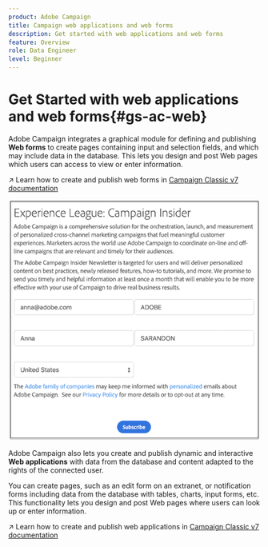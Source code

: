 ```yaml
---
product: Adobe Campaign
title: Campaign web applications and web forms
description: Get started with web applications and web forms
feature: Overview
role: Data Engineer
level: Beginner
---
```

# Get Started with web applications and web forms{#gs-ac-web}

Adobe Campaign integrates a graphical module for defining and publishing **Web forms** to create pages containing input and selection fields, and which may include data in the database. This lets you design and post Web pages which users can access to view or enter information.

↗️ Learn how to create and publish web forms in [Campaign Classic v7 documentation](https://experienceleague.adobe.com/docs/campaign-classic/using/designing-content/web-forms/about-web-forms.html?lang=en#designing-content)

![](assets/sample.png) 

Adobe Campaign also lets you create and publish dynamic and interactive **Web applications** with data from the database and content adapted to the rights of the connected user.

You can create pages, such as an edit form on an extranet, or notification forms including data from the database with tables, charts, input forms, etc. This functionality lets you design and post Web pages where users can look up or enter information.

↗️ Learn how to create and publish web applications in [Campaign Classic v7 documentation](https://experienceleague.adobe.com/docs/campaign-classic/using/designing-content/web-applications/about-web-applications.html?lang=en#designing-content)
